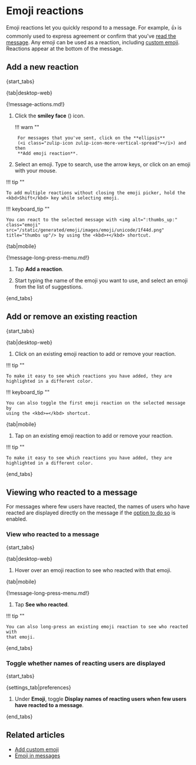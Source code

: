 # Emoji reactions

Emoji reactions let you quickly respond to a message. For example, 👍 is
commonly used to express agreement or confirm that you've [read the
message](/help/read-receipts). Any emoji can be used as a reaction, including
[custom emoji](/help/custom-emoji). Reactions appear at the bottom of the
message.

## Add a new reaction

{start_tabs}

{tab|desktop-web}

{!message-actions.md!}

1. Click the **smiley face** (<i class="zulip-icon zulip-icon-smile"></i>) icon.

    !!! warn ""

        For messages that you've sent, click on the **ellipsis**
        (<i class="zulip-icon zulip-icon-more-vertical-spread"></i>) and then
        **Add emoji reaction**.

1. Select an emoji. Type to search, use the arrow keys, or click on an emoji
   with your mouse.

!!! tip ""

    To add multiple reactions without closing the emoji picker, hold the
    <kbd>Shift</kbd> key while selecting emoji.

!!! keyboard_tip ""

    You can react to the selected message with <img alt=":thumbs_up:"
    class="emoji" src="/static/generated/emoji/images/emoji/unicode/1f44d.png"
    title="thumbs up"/> by using the <kbd>+</kbd> shortcut.

{tab|mobile}

{!message-long-press-menu.md!}

1. Tap **Add a reaction**.

1. Start typing the name of the emoji you want to use, and select an emoji from
   the list of suggestions.

{end_tabs}

## Add or remove an existing reaction

{start_tabs}

{tab|desktop-web}

1. Click on an existing emoji reaction to add or remove your reaction.

!!! tip ""

    To make it easy to see which reactions you have added, they are
    highlighted in a different color.

!!! keyboard_tip ""

    You can also toggle the first emoji reaction on the selected message by
    using the <kbd>=</kbd> shortcut.

{tab|mobile}

1. Tap on an existing emoji reaction to add or remove your reaction.

!!! tip ""

    To make it easy to see which reactions you have added, they are
    highlighted in a different color.

{end_tabs}


## Viewing who reacted to a message

For messages where few users have reacted, the names of users who have reacted
are displayed directly on the message if the [option to do
so](#toggle-whether-names-of-reacting-users-are-displayed) is enabled.

### View who reacted to a message

{start_tabs}

{tab|desktop-web}

1. Hover over an emoji reaction to see who reacted with that emoji.

{tab|mobile}

{!message-long-press-menu.md!}

1. Tap **See who reacted**.

!!! tip ""

    You can also long-press an existing emoji reaction to see who reacted with
    that emoji.

{end_tabs}

### Toggle whether names of reacting users are displayed

{start_tabs}

{settings_tab|preferences}

1. Under **Emoji**, toggle **Display names of reacting users when few users have
   reacted to a message**.

{end_tabs}

## Related articles

* [Add custom emoji](/help/custom-emoji)
* [Emoji in messages](/help/emoji-and-emoticons)
